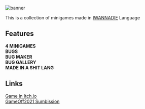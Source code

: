![banner](https://img.itch.zone/aW1nLzc0MzA2NzUucG5n/original/Sg4WE3.png)

This is a collection of minigames made in [IWANNADIE](https://esolangs.org/wiki/IWANNADIE#) Language

## Features
**4 MINIGAMES** <br>
**BUGS** <br>
**BUG MAKER** <br>
**BUG GALLERY** <br>
**MADE IN A SHIT LANG** <br>

## Links
[Game in Itch.io](https://lajbel.itch.io/bug-wanna-die) <br>
[GameOff2021 Sumbission]()